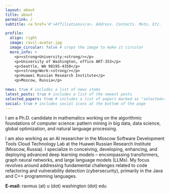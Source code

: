 ```yaml
---
layout: about
title: about
permalink: /
subtitle: <a href='#'>Affiliations</a>. Address. Contacts. Moto. Etc.

profile:
  align: right
  image: ravil-avatar.jpg
  image_circular: false # crops the image to make it circular
  more_info: >
    <p><strong>University:<strong/></p>
    <p>University of Washington, office ART-353</p>
    <p>Seattle, WA 98195-4350</p>
    <p><strong>Work:<strong/></p>
    <p>Huawei Russian Research Institute</p>
    <p>Moscow, Russia</p>

news: true # includes a list of news items
latest_posts: true # includes a list of the newest posts
selected_papers: true # includes a list of papers marked as "selected={true}"
social: true # includes social icons at the bottom of the page
---
```


I am a Ph.D. candidate in mathematics working on the algorithmic foundations of computer science: pattern mining in big data, data science, global optimization, and natural language processing.

I am also working as an AI researcher in the Moscow Software Development Tools Cloud Technology Lab at the Huawei Russian Research Institute (Moscow, Russia). I specialize in conceiving, developing, enhancing, and deploying advanced deep learning models – encompassing transformers, graph neural networks, and large language models (LLMs). My focus revolves around addressing fundamental challenges related to code refactoring and vulnerability detection (cybersecurity), primarily in the Java and C++ programming languages.

**E-mail:** ravmus (at) u (dot) washington (dot) edu